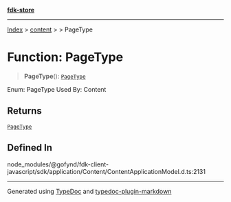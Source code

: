 [**fdk-store**](../../../README.md)
***

[Index](../../../API.md) > [content](../../README.md) > [<internal>](../README.md) > PageType

# Function: PageType

> **PageType**(): [`PageType`](../type-aliases/type-alias.PageType.md)

Enum: PageType Used By: Content

## Returns

[`PageType`](../type-aliases/type-alias.PageType.md)

## Defined In

node\_modules/@gofynd/fdk-client-javascript/sdk/application/Content/ContentApplicationModel.d.ts:2131

***
Generated using [TypeDoc](https://typedoc.org/) and [typedoc-plugin-markdown](https://www.npmjs.com/package/typedoc-plugin-markdown)
